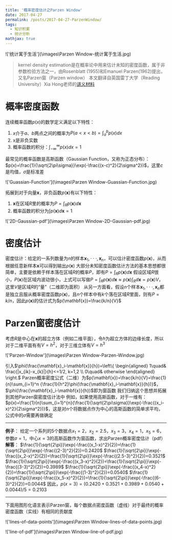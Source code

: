 ```yaml
---
title: '概率密度估计之Parzen Window'
date: 2017-04-27
permalink: /posts/2017-04-27-ParzenWindow/
tags:
  - 知识积累
  - 统计分析
mathjax: true
---
```


!['统计寓于生活'](\images\Parzen Window-统计寓于生活.jpg)

>kernel density estimation是在概率论中用来估计未知的密度函数，属于非参数检验方法之一，由Rosenblatt (1955)和Emanuel Parzen(1962)提出，又名Parzen窗（Parzen window）
本文翻译自英国雷丁大学（Reading University）Xia Hong老师的[讲义材料](http://www.personal.rdg.ac.uk/~sis01xh/teaching/CY2D2/Pattern2.pdf)

<!-- more -->

# 概率密度函数

连续概率函数$p(x)$的数学定义满足以下特性：
1. $x$介于$a$、$b$两点之间的概率为$P(a<x<b)=\int_a^bp(x)dx$
2. x是非负实数
3. 概率函数的积分：$\int_{-\infty}^\infty p(x)dx=1$

最常见的概率函数是高斯函数（Gaussian Function，又称为正态分布）：$p(x)=\frac{1}{\sqrt{2\pi\sigma}}\exp(-\frac{(x-c)^2}{2\sigma^2})$，这里$c$是均值，$\sigma$是标准差

!['Guassian-Function'](\images\Parzen Window-Guassian-Function.jpg)

拓展到对于向量$\mathbf{x}$，非负函数$p(\mathbf{x})$有以下特性：
1. $\mathbf{x}$在区域$R$里的概率为$P=\int_R p(\mathbf{x})d\mathbf{x}$
2. 概率函数的积分为$\int p(\mathbf{x})d\mathbf{x}=1$

!['2D-Gaussian-pdf'](\images\Parzen Window-2D-Gaussian-pdf.jpg)

# 密度估计

密度估计：给定的一系列数量为$n$的样本$\mathbf{x}_1, \cdot\cdot\cdot,\mathbf{x}_n$，可以估计密度函数$p(\mathbf{x})$，从而根据任意新样本$\mathbf{x}$可以得到输出$p(\mathbf{x})$
大部分未知密度函数估计方法的基本思想都很简单，主要是依赖于样本落在区域$R$的概率$P$，即有$P=\int_R p(\mathbf{x})d\mathbf{x}$
假设区域$R$很小，$P(\mathbf{x})$在区域内波动很小，上式可以写做$P=\int_R p(\mathbf{x})d\mathbf{x}\approx p(\mathbf{x})\int_R d\mathbf{x}=p(\mathbf{x})V$，这里$V$是区域$R$的“量”（二维即为面积）
从另一方面看，假设$n$个样本$\mathbf{x}_1, \cdot\cdot\cdot,\mathbf{x}_n$都是独立且服从概率密度函数$p(\mathbf{x})$，且$n$个样本中有$k$个落在区域$R$里面，则有$P=k/n$，因此$p(\mathbf{x})$的估计式为$p(\mathbf{x})=\frac{k/n}{V}$

# Parzen窗密度估计

考虑$R$是中心在$\mathbf{x}$的超立方体（例如二维平面），令$h$为超立方体的边缘长度，所以对于二维平面有有$V=h^2$，对于三维立体有$V=h^3$

!['Parzen-Window'](\images\Parzen Window-Parzen-Window.jpg)

引入$\phi(\frac{\mathbf{x}_i-\mathbf{x}}{h})=\left\{
\begin{aligned}
1\quad& \frac{|x_{ik}-x_{k}|}{h}<=1/2, k=1,2 \\
0\quad& otherwise
\end{aligned}
\right.$
Parzen概率密度公式（二维）为$p(\mathbf{x})=\frac{k/n}{V}=\frac{1}{n}\sum_{i=1}^n {\frac{1}{h^2}\phi(\frac{\mathbf{x}_i-\mathbf{x}}{h})}$，$\phi(\frac{\mathbf{x}_i-\mathbf{x}}{h})$即为窗函数
我们归纳这个思想并拓展到其他Parzen窗密度估计法中
例如，如果使用高斯函数，对于一维有：$p(x)=\frac{1}{n}\sum_{i=1}^{n}{\frac{1}{\sqrt{2\pi\sigma}}\exp(-\frac{(x_i-x)^2}{2\sigma^2})}$，这是对$n$个将数据点作为中心的高斯函数的简单求平均，公式中的$\sigma$需要再做确定

----
**例子**：
给定一个系列的5个数据点$x_1=2$，$x_2=2.5$，$x_3=3$，$x_4=1$，$x_5=6$，参数$\sigma=1$，中心$x=3$的高斯函数作为窗函数，求出Parzen概率密度估计（pdf）
**解答**：
$\frac{1}{\sqrt{2\pi}}\exp(-\frac{(x_1-x)^2}{2})=\frac{1}{\sqrt{2\pi}}\exp(-\frac{(2-3)^2}{2})=0.2420$
$\frac{1}{\sqrt{2\pi}}\exp(-\frac{(x_2-x)^2}{2})=\frac{1}{\sqrt{2\pi}}\exp(-\frac{(2.5-3)^2}{2})=0.3521$
$\frac{1}{\sqrt{2\pi}}\exp(-\frac{(x_3-x)^2}{2})=\frac{1}{\sqrt{2\pi}}\exp(-\frac{(3-3)^2}{2})=0.3989$
$\frac{1}{\sqrt{2\pi}}\exp(-\frac{(x_4-x)^2}{2})=\frac{1}{\sqrt{2\pi}}\exp(-\frac{(1-3)^2}{2})=0.0540$
$\frac{1}{\sqrt{2\pi}}\exp(-\frac{(x_5-x)^2}{2})=\frac{1}{\sqrt{2\pi}}\exp(-\frac{(6-3)^2}{2})=0.0044$
因此，$p(x=3)=(0.2420 + 0.3521 + 0.3989+0.0540 + 0.0044)/5 = 0.2103$

----
下面用图形化语言表示Parzen窗，每个数据点密度函数（虚线）对于最终的概率密度函数（实线）有相同的贡献度

!['lines-of-data-points'](\images\Parzen Window-lines-of-data-points.jpg)

!['line-of-pdf'](\images\Parzen Window-line-of-pdf.jpg)
